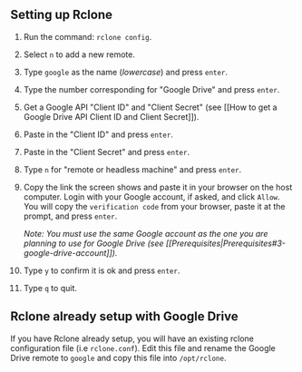 ## Setting up Rclone

1. Run the command: `rclone config`. 

1. Select `n` to add a new remote. 

1. Type `google` as the name (_lowercase_) and press `enter`.

1. Type the number corresponding for "Google Drive" and press `enter`. 

1. Get a Google API "Client ID" and "Client Secret" (see [[How to get a Google Drive API Client ID and Client Secret]]).

1. Paste in the "Client ID" and press `enter`.

1. Paste in the "Client Secret" and press `enter`.

1. Type `n` for "remote or headless machine" and press `enter`.

1. Copy the link the screen shows and paste it in your browser on the host computer. Login with your Google account, if asked, and click `Allow`. You will copy the `verification code` from your browser, paste it at the prompt, and press `enter`.     

   _Note: You must use the same Google account as the one you are planning to use for Google Drive (see [[Prerequisites|Prerequisites#3-google-drive-account]])._

1. Type `y` to confirm it is ok and press `enter`. 

1. Type `q` to quit.


## Rclone already setup with Google Drive
If you have Rclone already setup, you will have an existing rclone configuration file (i.e `rclone.conf`). Edit this file and rename the Google Drive remote to `google` and copy this file into `/opt/rclone`.

